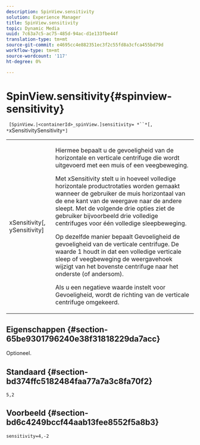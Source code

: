 ```yaml
---
description: SpinView.sensitivity
solution: Experience Manager
title: SpinView.sensitivity
topic: Dynamic Media
uuid: 7c63a7c5-ac75-485d-94ac-d1e133fbe44f
translation-type: tm+mt
source-git-commit: e4695cc4e882351ec3f2c55fd8a3cfca455bd79d
workflow-type: tm+mt
source-wordcount: '117'
ht-degree: 0%

---
```



# SpinView.sensitivity{#spinview-sensitivity}

` [SpinView.|<containerId>_spinView.]sensitivity= *``*[, *`xSensitivitySensitivity`*]`

<table id="table_18D47E7C6A2D4D68B94225CB621D5F7C"> 
 <tbody> 
  <tr> 
   <td colname="col1"> <p> <span class="codeph"><span class="varname"> xSensitivity</span>[,  <span class="varname"> ySensitivity</span>]</span> </p> </td> 
   <td colname="col2"> <p> Hiermee bepaalt u de gevoeligheid van de horizontale en verticale centrifuge die wordt uitgevoerd met een muis of een veegbeweging. </p> <p> <span class="codeph"> Met </span> xSensitivity stelt u in hoeveel volledige horizontale productrotaties worden gemaakt wanneer de gebruiker de muis horizontaal van de ene kant van de weergave naar de andere sleept. Met de volgende drie opties ziet de gebruiker bijvoorbeeld drie volledige centrifuges voor één volledige sleepbeweging. </p> <p>Op dezelfde manier bepaalt <span class="codeph"> Gevoeligheid</span> de gevoeligheid van de verticale centrifuge. De waarde 1 houdt in dat een volledige verticale sleep of veegbeweging de weergavehoek wijzigt van het bovenste centrifuge naar het onderste (of andersom). </p> <p>Als u een negatieve waarde instelt voor <span class="codeph"> Gevoeligheid</span>, wordt de richting van de verticale centrifuge omgekeerd. </p> </td> 
  </tr> 
 </tbody> 
</table>

## Eigenschappen {#section-65be9301796240e38f31818229da7acc}

Optioneel.

## Standaard {#section-bd374ffc5182484faa77a7a3c8fa70f2}

`5,2`

## Voorbeeld {#section-bd6c4249bccf44aab13fee8552f5a8b3}

`sensitivity=4,-2`
